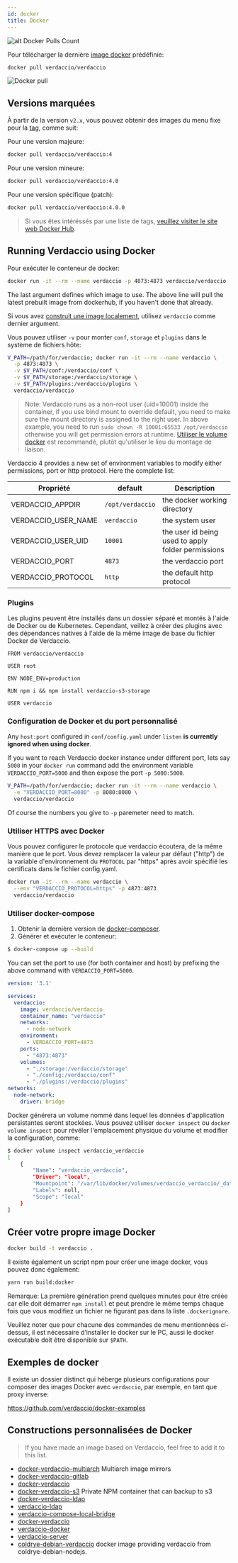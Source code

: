 ```yaml
---
id: docker
title: Docker
---
```


![alt Docker Pulls Count](https://dockeri.co/image/verdaccio/verdaccio "Docker Pulls Count")

Pour télécharger la dernière [image docker](https://hub.docker.com/r/verdaccio/verdaccio/) prédéfinie:

```bash
docker pull verdaccio/verdaccio
```

![Docker pull](assets/docker_verdaccio.gif)

## Versions marquées

À partir de la version `v2.x`, vous pouvez obtenir des images du menu fixe pour la [tag](https://hub.docker.com/r/verdaccio/verdaccio/tags/), comme suit:

Pour une version majeure:

```bash
docker pull verdaccio/verdaccio:4
```

Pour une version mineure:

```bash
docker pull verdaccio/verdaccio:4.0
```

Pour une version spécifique (patch):

```bash
docker pull verdaccio/verdaccio:4.0.0
```

> Si vous êtes intéréssés par une liste de tags, [veuillez visiter le site web Docker Hub](https://hub.docker.com/r/verdaccio/verdaccio/tags/).

## Running Verdaccio using Docker

Pour exécuter le conteneur de docker:

```bash
docker run -it --rm --name verdaccio -p 4873:4873 verdaccio/verdaccio
```

The last argument defines which image to use. The above line will pull the latest prebuilt image from dockerhub, if you haven't done that already.

Si vous avez [construit une image localement](#build-your-own-docker-image), utilisez `verdaccio` comme dernier argument.

Vous pouvez utiliser `-v` pour monter `conf`, `storage` et `plugins` dans le système de fichiers hôte:

```bash
V_PATH=/path/for/verdaccio; docker run -it --rm --name verdaccio \
  -p 4873:4873 \
  -v $V_PATH/conf:/verdaccio/conf \
  -v $V_PATH/storage:/verdaccio/storage \
  -v $V_PATH/plugins:/verdaccio/plugins \
  verdaccio/verdaccio
```

> Note: Verdaccio runs as a non-root user (uid=10001) inside the container, if you use bind mount to override default, you need to make sure the mount directory is assigned to the right user. In above example, you need to run `sudo chown -R 10001:65533 /opt/verdaccio` otherwise you will get permission errors at runtime. [Utiliser le volume docker](https://docs.docker.com/storage/volumes/) est recommandé, plutôt qu'utiliser le lieu du montage de liaison.

Verdaccio 4 provides a new set of environment variables to modify either permissions, port or http protocol. Here the complete list:

| Propriété             | default          | Description                                        |
| --------------------- | ---------------- | -------------------------------------------------- |
| VERDACCIO_APPDIR      | `/opt/verdaccio` | the docker working directory                       |
| VERDACCIO_USER_NAME | `verdaccio`      | the system user                                    |
| VERDACCIO_USER_UID  | `10001`          | the user id being used to apply folder permissions |
| VERDACCIO_PORT        | `4873`           | the verdaccio port                                 |
| VERDACCIO_PROTOCOL    | `http`           | the default http protocol                          |

### Plugins

Les plugins peuvent être installés dans un dossier séparé et montés à l'aide de Docker ou de Kubernetes. Cependant, veillez à créer des plugins avec des dépendances natives à l'aide de la même image de base du fichier Docker de Verdaccio.

```docker
FROM verdaccio/verdaccio

USER root

ENV NODE_ENV=production

RUN npm i && npm install verdaccio-s3-storage

USER verdaccio
```

### Configuration de Docker et du port personnalisé

Any `host:port` configured in `conf/config.yaml` under `listen` **is currently ignored when using docker**.

If you want to reach Verdaccio docker instance under different port, lets say `5000` in your `docker run` command add the environment variable `VERDACCIO_PORT=5000` and then expose the port `-p 5000:5000`.

```bash
V_PATH=/path/for/verdaccio; docker run -it --rm --name verdaccio \
  -e "VERDACCIO_PORT=8080" -p 8080:8080 \  
  verdaccio/verdaccio
```

Of course the numbers you give to `-p` paremeter need to match.

### Utiliser HTTPS avec Docker

Vous pouvez configurer le protocole que verdaccio écoutera, de la même manière que le port. Vous devez remplacer la valeur par défaut ("http") de la variable d'environnement du `PROTOCOL` par "https" après avoir spécifié les certificats dans le fichier config.yaml.

```bash
docker run -it --rm --name verdaccio \
  --env "VERDACCIO_PROTOCOL=https" -p 4873:4873
  verdaccio/verdaccio
```

### Utiliser docker-compose

1. Obtenir la dernière version de [docker-composer](https://github.com/docker/compose).
2. Générer et exécuter le conteneur:

```bash
$ docker-compose up --build
```

You can set the port to use (for both container and host) by prefixing the above command with `VERDACCIO_PORT=5000`.

```yaml
version: '3.1'

services:
  verdaccio:
    image: verdaccio/verdaccio
    container_name: "verdaccio"
    networks:
      - node-network
    environment:
      - VERDACCIO_PORT=4873
    ports:
      - "4873:4873"
    volumes:
      - "./storage:/verdaccio/storage"
      - "./config:/verdaccio/conf"
      - "./plugins:/verdaccio/plugins"  
networks:
  node-network:
    driver: bridge
```

Docker générera un volume nommé dans lequel les données d'application persistantes seront stockées. Vous pouvez utiliser `docker inspect` ou `docker volume inspect` pour révéler l'emplacement physique du volume et modifier la configuration, comme:

```bash
$ docker volume inspect verdaccio_verdaccio
[
    {
        "Name": "verdaccio_verdaccio",
        "Driver": "local",
        "Mountpoint": "/var/lib/docker/volumes/verdaccio_verdaccio/_data",
        "Labels": null,
        "Scope": "local"
    }
]

```

## Créer votre propre image Docker

```bash
docker build -t verdaccio .
```

Il existe également un script npm pour créer une image docker, vous pouvez donc également:

```bash
yarn run build:docker
```

Remarque: La première génération prend quelques minutes pour être créée car elle doit démarrer `npm install` et peut prendre le même temps chaque fois que vous modifiez un fichier ne figurant pas dans la liste `.dockerignore`.

Veuillez noter que pour chacune des commandes de menu mentionnées ci-dessus, il est nécessaire d’installer le docker sur le PC, aussi le docker exécutable doit être disponible sur `$PATH`.

## Exemples de docker

Il existe un dossier distinct qui héberge plusieurs configurations pour composer des images Docker avec `verdaccio`, par exemple, en tant que proxy inverse:

<https://github.com/verdaccio/docker-examples>

## Constructions personnalisées de Docker

> If you have made an image based on Verdaccio, feel free to add it to this list.

* [docker-verdaccio-multiarch](https://github.com/hertzg/docker-verdaccio-multiarch) Multiarch image mirrors
* [docker-verdaccio-gitlab](https://github.com/snics/docker-verdaccio-gitlab)
* [docker-verdaccio](https://github.com/deployable/docker-verdaccio)
* [docker-verdaccio-s3](https://github.com/asynchrony/docker-verdaccio-s3) Private NPM container that can backup to s3
* [docker-verdaccio-ldap](https://github.com/snadn/docker-verdaccio-ldap)
* [verdaccio-ldap](https://github.com/nathantreid/verdaccio-ldap)
* [verdaccio-compose-local-bridge](https://github.com/shingtoli/verdaccio-compose-local-bridge)
* [docker-verdaccio](https://github.com/Global-Solutions/docker-verdaccio)
* [verdaccio-docker](https://github.com/idahobean/verdaccio-docker)
* [verdaccio-server](https://github.com/andru255/verdaccio-server)
* [coldrye-debian-verdaccio](https://github.com/coldrye-docker/coldrye-debian-verdaccio) docker image providing verdaccio from coldrye-debian-nodejs.
